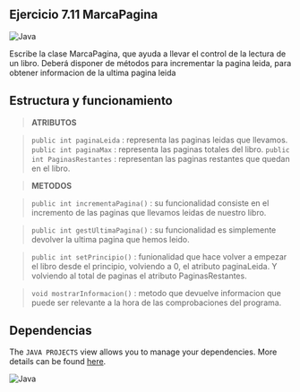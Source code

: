 ## Ejercicio 7.11 MarcaPagina 
![Java](https://img.shields.io/badge/java-%23ED8B00.svg?style=for-the-badge&logo=java&logoColor=white)

Escribe la clase MarcaPagina, que ayuda a llevar el control de la lectura de un libro. Deberá disponer de métodos para incrementar la pagina leida, para obtener informacion de la ultima pagina leida

## Estructura y funcionamiento

> **ATRIBUTOS**

> `public int paginaLeida` : representa las paginas leidas que llevamos.
> `public int paginaMax` : representa las paginas totales del libro.
> `public int PaginasRestantes` : representan las paginas restantes que quedan en el libro.

> **METODOS**

> `public int incrementaPagina()` : su funcionalidad consiste en el incremento de las paginas que llevamos leidas de nuestro libro.

> `public int gestUltimaPagina()` : su funcionalidad es simplemente devolver la ultima pagina que hemos leido.

> `public int setPrincipio()` : funionalidad que hace volver a empezar el libro desde el principio, volviendo a 0, el atributo paginaLeida. Y volviendo al total de paginas el atributo PaginasRestantes.

> `void mostrarInformacion()` : metodo que devuelve informacion que puede ser relevante a la hora de las comprobaciones del programa.

## Dependencias

The `JAVA PROJECTS` view allows you to manage your dependencies. More details can be found [here](https://github.com/microsoft/vscode-java-dependency#manage-dependencies).

![Java](https://img.shields.io/badge/java-%23ED8B00.svg?style=for-the-badge&logo=java&logoColor=white)
